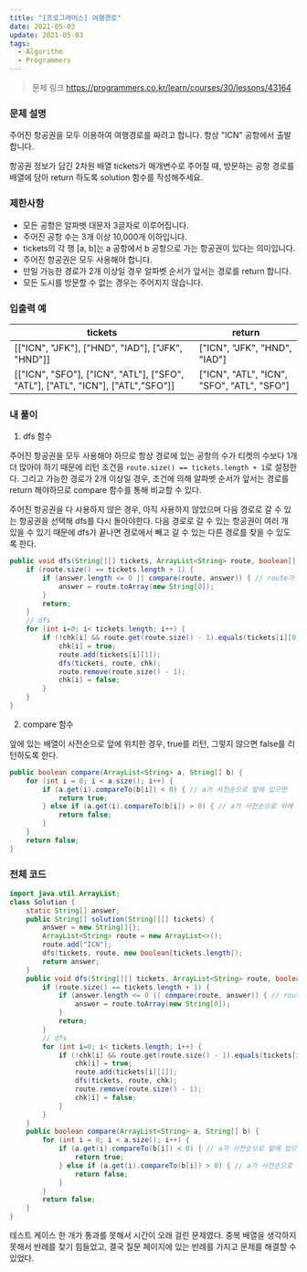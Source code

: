 ```yaml
---
title: "[프로그래머스] 여행경로"
date: 2021-05-03
update: 2021-05-03
tags:
  - Algorithm
  - Programmers
---
```


> 문제 링크
> <https://programmers.co.kr/learn/courses/30/lessons/43164>

### 문제 설명

주어진 항공권을 모두 이용하여 여행경로를 짜려고 합니다. 항상 "ICN" 공항에서 출발합니다.

항공권 정보가 담긴 2차원 배열 tickets가 매개변수로 주어질 때, 방문하는 공항 경로를 배열에 담아 return 하도록 solution 함수를 작성해주세요.

### 제한사항

- 모든 공항은 알파벳 대문자 3글자로 이루어집니다.
- 주어진 공항 수는 3개 이상 10,000개 이하입니다.
- tickets의 각 행 [a, b]는 a 공항에서 b 공항으로 가는 항공권이 있다는 의미입니다.
- 주어진 항공권은 모두 사용해야 합니다.
- 만일 가능한 경로가 2개 이상일 경우 알파벳 순서가 앞서는 경로를 return 합니다.
- 모든 도시를 방문할 수 없는 경우는 주어지지 않습니다.

### 입출력 예

|tickets|return|
|-|-|
|[["ICN", "JFK"], ["HND", "IAD"], ["JFK", "HND"]]|["ICN", "JFK", "HND", "IAD"]|
|[["ICN", "SFO"], ["ICN", "ATL"], ["SFO", "ATL"], ["ATL", "ICN"], ["ATL","SFO"]]|["ICN", "ATL", "ICN", "SFO", "ATL", "SFO"]|

### 내 풀이

1) dfs 함수

주어진 항공권을 모두 사용해야 하므로 항상 경로에 있는 공항의 수가 티켓의 수보다 1개 더 많아야 하기 때문에 리턴 조건을 `route.size() == tickets.length + 1`로 설정한다. 그리고 가능한 경로가 2개 이상일 경우, 조건에 의해 알파벳 순서가 앞서는 경로를 return 해야하므로 compare 함수를 통해 비교할 수 있다.

주어진 항공권을 다 사용하지 않은 경우, 아직 사용하지 않았으며 다음 경로로 갈 수 있는 항공권을 선택해 dfs를 다시 돌아야한다. 다음 경로로 갈 수 있는 항공권이 여러 개 있을 수 있기 때문에 dfs가 끝나면 경로에서 빼고 갈 수 있는 다른 경로를 찾을 수 있도록 한다.

```java
public void dfs(String[][] tickets, ArrayList<String> route, boolean[] chk) {
    if (route.size() == tickets.length + 1) {
        if (answer.length <= 0 || compare(route, answer)) { // route가 answer보다 사전순으로 앞에 있으면
            answer = route.toArray(new String[0]);
        }
        return;
    }
    // dfs
    for (int i=0; i< tickets.length; i++) {
        if (!chk[i] && route.get(route.size() - 1).equals(tickets[i][0])) {
            chk[i] = true;
            route.add(tickets[i][1]);
            dfs(tickets, route, chk);
            route.remove(route.size() - 1);
            chk[i] = false;
        }
    }
}
```

2) compare 함수

앞에 있는 배열이 사전순으로 앞에 위치한 경우, true를 리턴, 그렇지 않으면 false를 리턴하도록 한다.

```java
public boolean compare(ArrayList<String> a, String[] b) {
    for (int i = 0; i < a.size(); i++) {
        if (a.get(i).compareTo(b[i]) < 0) { // a가 사전순으로 앞에 있으면
            return true;
        } else if (a.get(i).compareTo(b[i]) > 0) { // a가 사전순으로 뒤에 있으면
            return false;
        }
    }
    return false;
}
```

### 전체 코드
```java
import java.util.ArrayList;
class Solution {
    static String[] answer;
    public String[] solution(String[][] tickets) {
        answer = new String[]{};
        ArrayList<String> route = new ArrayList<>();
        route.add("ICN");
        dfs(tickets, route, new boolean[tickets.length]);
        return answer;
    }
    public void dfs(String[][] tickets, ArrayList<String> route, boolean[] chk) {
        if (route.size() == tickets.length + 1) {
            if (answer.length <= 0 || compare(route, answer)) { // route가 answer보다 사전순으로 앞에 있으면
                answer = route.toArray(new String[0]);
            }
            return;
        }
        // dfs
        for (int i=0; i< tickets.length; i++) {
            if (!chk[i] && route.get(route.size() - 1).equals(tickets[i][0])) {
                chk[i] = true;
                route.add(tickets[i][1]);
                dfs(tickets, route, chk);
                route.remove(route.size() - 1);
                chk[i] = false;
            }
        }
    }
    public boolean compare(ArrayList<String> a, String[] b) {
        for (int i = 0; i < a.size(); i++) {
            if (a.get(i).compareTo(b[i]) < 0) { // a가 사전순으로 앞에 있으면
                return true;
            } else if (a.get(i).compareTo(b[i]) > 0) { // a가 사전순으로 뒤에 있으면
                return false;
            }
        }
        return false;
    }
}

```

테스트 케이스 한 개가 통과를 못해서 시간이 오래 걸린 문제였다. 중복 배열을 생각하지 못해서 반례를 찾기 힘들었고, 결국 질문 페이지에 있는 반례를 가지고 문제를 해결할 수 있었다.